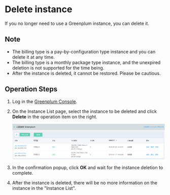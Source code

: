# Delete instance

If you no longer need to use a Greenplum instance, you can delete it.

## Note

- The billing type is a pay-by-configuration type instance and you can delete it at any time.
- The billing type is a monthly package type instance, and the unexpired deletion is not supported for the time being.
- After the instance is deleted, it cannot be restored. Please be cautious.

## Operation Steps

1. Log in the [Greenplum Console](https://jdw-console.jdcloud.com/list).

2. On the Instance List page, select the instance to be deleted and click **Delete** in the operation item on the right.

   ![1564651371277](../../../../../image/JCS-for-Greenplum/jdw-005.png)

3. In the confirmation popup, click **OK** and wait for the instance deletion to complete.

4. After the instance is deleted, there will be no more information on the instance in the "Instance List".